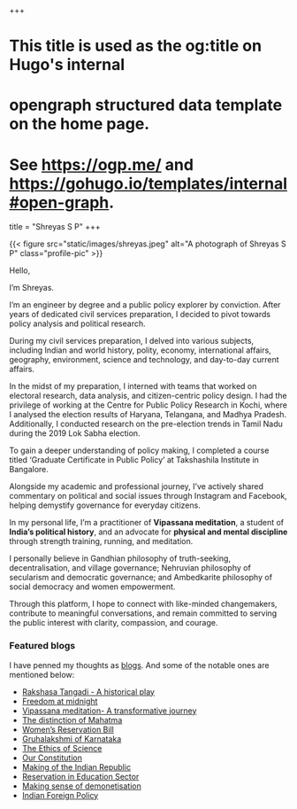 +++
# This title is used as the og:title on Hugo's internal
# opengraph structured data template on the home page.
# See https://ogp.me/ and https://gohugo.io/templates/internal#open-graph.
title = "Shreyas S P"
+++

<div class="profile-pic-wrapper">
{{< figure
  src="static/images/shreyas.jpeg"
  alt="A photograph of Shreyas S P"
  class="profile-pic"
>}}
</div>

Hello, 

I’m Shreyas. 

I’m an engineer by degree and a public policy explorer by conviction. After
years of dedicated civil services preparation, I decided to pivot towards policy analysis and
political research.

During my civil services preparation, I delved into various subjects, including Indian and world
history, polity, economy, international affairs, geography, environment, science and technology,
and day-to-day current affairs.

In the midst of my preparation, I interned with teams that worked on electoral research, data
analysis, and citizen-centric policy design. I had the privilege of working at the Centre for Public
Policy Research in Kochi, where I analysed the election results of Haryana, Telangana, and
Madhya Pradesh. Additionally, I conducted research on the pre-election trends in Tamil Nadu
during the 2019 Lok Sabha election.

To gain a deeper understanding of policy making, I completed a course titled ‘Graduate
Certificate in Public Policy’ at Takshashila Institute in Bangalore.

Alongside my academic and professional journey, I’ve actively shared commentary on political
and social issues through Instagram and Facebook, helping demystify governance for everyday
citizens.

In my personal life, I’m a practitioner of **Vipassana meditation**, a student of **India’s political
history**, and an advocate for **physical and mental discipline** through strength training, running,
and meditation.

I personally believe in Gandhian philosophy of truth-seeking, decentralisation, and village
governance; Nehruvian philosophy of secularism and democratic governance; and Ambedkarite
philosophy of social democracy and women empowerment.

Through this platform, I hope to connect with like-minded changemakers, contribute to
meaningful conversations, and remain committed to serving the public interest with clarity,
compassion, and courage.

### Featured blogs
I have penned my thoughts as [blogs](blogs). And some of the notable ones are mentioned below:
* [Rakshasa Tangadi - A historical play](blogs/Rakshasa-Tangadi-A-historical-play)
* [Freedom at midnight](blogs/Freedom-At-Midnight)
* [Vipassana meditation- A transformative journey](blogs/Vipassana-A-transformative-journey)
* [The distinction of Mahatma](blogs/The-distinction-of-Mahatma)
* [Women’s Reservation Bill](blogs/Women-Reservation-Bill)
* [Gruhalakshmi of Karnataka](blogs/Gruhalakshmi-of-Karnataka)
* [The Ethics of Science](blogs/the-ethics-of-science)
* [Our Constitution](blogs/Our-constitution)
* [Making of the Indian Republic](blogs/Making-of-the-Indian-Republic)
* [Reservation in Education Sector](blogs/Reservation-in-Education-Sector)
* [Making sense of demonetisation](blogs/Making-sense-of-demonetisation)
* [Indian Foreign Policy](blogs/Indian-Foreign-Policy)
